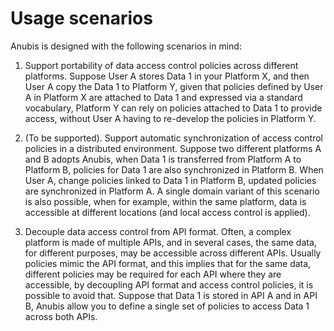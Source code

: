 # Usage scenarios

Anubis is designed with the following scenarios in mind:

1. Support portability of data access control policies across different
  platforms. Suppose User A stores Data 1 in your Platform X, and then User A
  copy the Data 1 to Platform Y, given that policies defined by User A in
  Platform X are attached to Data 1 and expressed via a standard vocabulary,
  Platform Y can rely on policies attached to Data 1 to provide access,
  without User A having to re-develop the policies in Platform Y.

1. (To be supported). Support automatic synchronization of access control
  policies in a distributed environment. Suppose two different platforms
  A and B adopts Anubis, when Data 1 is transferred from Platform A to
  Platform B, policies for Data 1 are also synchronized in Platform B.
  When User A, change policies linked to Data 1 in Platform B, updated policies
  are synchronized in Platform A. A single domain variant of this scenario
  is also possible, when for example, within the same platform, data is
  accessible at different locations (and local access control is applied).

1. Decouple data access control from API format. Often, a complex platform
  is made of multiple APIs, and in several cases, the same data, for different
  purposes, may be accessible across different APIs. Usually policies mimic
  the API format, and this implies that for the same data, different policies
  may be required for each API where they are accessible, by decoupling API
  format and access control policies, it is possible to avoid that.
  Suppose that Data 1 is stored in API A and in API B, Anubis allow you
  to define a single set of policies to access Data 1 across both APIs.
